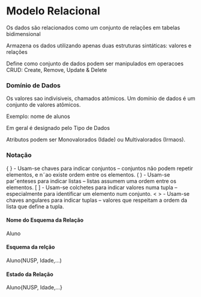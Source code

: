 # Modelo Relacional
Os dados são relacionados como um conjunto de relações em tabelas bidimensional

Armazena os dados utilizando apenas duas estruturas sintáticas: valores e relações

Define como conjunto de dados podem ser manipulados em operacoes CRUD: Create, Remove, Update & Delete

### Domínio de Dados
Os valores sao indivisiveis, chamados atômicos. Um domínio de dados é um conjunto de valores atômicos.

Exemplo: nome de alunos

Em geral é designado pelo Tipo de Dados

Atributos podem ser Monovalorados (Idade) ou Multivalorados (Irmaos).

### Notação 

{ } - Usam-se chaves para indicar conjuntos – conjuntos não podem repetir
elementos, e n˜ao existe ordem entre os elementos.
( ) - Usam-se parˆenteses para indicar listas – listas assumem uma ordem
entre os elementos.
[ ] - Usam-se colchetes para indicar valores numa tupla – especialmente
para identificar um elemento num conjunto.
< > - Usam-se chaves angulares para indicar tuplas – valores que
respeitam a ordem da lista que define a tupla.

#### Nome do Esquema da Relação
Aluno
#### Esquema da relção 
Aluno(NUSP, Idade,...)
#### Estado da Relação
Aluno{NUSP, Idade,...}
